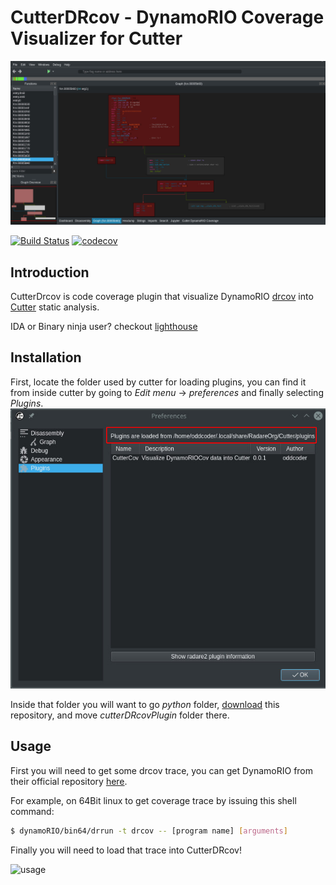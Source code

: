 # CutterDRcov - DynamoRIO Coverage Visualizer for Cutter

![Screenshot](screanshots/overview.jpg?raw=true)

[![Build Status](https://travis-ci.org/oddcoder/CutterDRcov.svg?branch=master)](https://travis-ci.org/oddcoder/CutterDRcov)
[![codecov](https://codecov.io/gh/oddcoder/CutterDRcov/branch/master/graph/badge.svg)](https://codecov.io/gh/oddcoder/CutterDRcov)

## Introduction

CutterDrcov is code coverage plugin that visualize DynamoRIO
[drcov](http://dynamorio.org/docs/page_drcov.html) into [Cutter](https://cutter.re)
static analysis.

IDA or Binary ninja user? checkout
[lighthouse](https://github.com/gaasedelen/lighthouse)

## Installation
First, locate the folder used by cutter for loading plugins, you can find it
from inside cutter by going to *Edit menu* → *preferences* and finally
selecting *Plugins*.
![pathlocation](screanshots/path.jpg?raw=true)

Inside that folder you will want to go *python* folder,
[download](https://github.com/oddcoder/CutterDRcov/archive/master.zip) this
repository, and move *cutterDRcovPlugin* folder there.

## Usage

First you will need to get some drcov trace, you can get DynamoRIO from their
official repository [here](https://github.com/DynamoRIO/dynamorio/releases).

For example, on 64Bit linux to get coverage trace by issuing this shell command:

```sh
$ dynamoRIO/bin64/drrun -t drcov -- [program name] [arguments]
```
Finally you will need to load that trace into CutterDRcov!

![usage](screanshots/usage.gif?raw=true)
